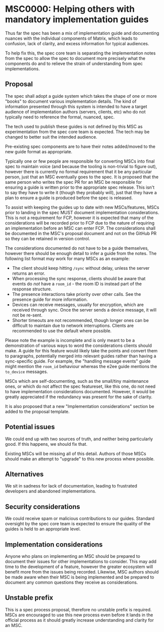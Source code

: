 # MSC0000: Helping others with mandatory implementation guides

Thus far the spec has been a mix of implementation guide and documenting nuances with the individual
components of Matrix, which leads to confusion, lack of clarity, and excess information for typical
audiences.

To help fix this, the spec core team is separating the implementation notes from the spec to allow
the spec to document more precisely what the components do and to relieve the strain of understanding
from spec implementations.

## Proposal

The spec shall adopt a guide system which takes the shape of one or more "books" to document various
implementation details. The kind of information presented through this system is intended to have a
target audience of implementation authors (servers, clients, etc) who do not typically need to reference
the formal, nuanced, spec.

The tech used to publish these guides is not defined by this MSC as experimentation from the spec
core team is expected. The tech may be changed to better suit the intended audience.

Pre-existing spec components are to have their notes added/moved to the new guide format as appropriate.

Typically one or few people are responsible for converting MSCs into final spec to maintain voice
(and because the tooling is non-trivial to figure out), however there is currently no formal requirement
that it be any particular person, just that an MSC eventually goes to the spec. It is proposed that
the same person who writes the spec PR for an MSC be responsible for ensuring a guide is written prior
to the appropriate spec release. This isn't to say they have to write it (though they probably will),
just that they have a plan to ensure a guide is produced before the spec is released.

To assist with keeping the guides up to date with new MSCs/features, MSCs prior to landing in the
spec MUST document implementation considerations. This is not a requirement for FCP, however it is
expected that many of the considerations will be recorded prior to FCP due to the nature of requiring
an implementation before an MSC can enter FCP. The considerations shall be documented in the MSC's
proposal document and not on the GitHub PR so they can be retained in version control.

The considerations documented do not have to be a guide themselves, however there should be enough
detail to infer a guide from the notes. The following list format may work for many MSCs as an
example:

* The client should keep hitting `/sync` without delay, unless the server returns an error.
* When processing the sync response, clients should be aware that events do *not* have a `room_id` -
  the room ID is instead part of the response structure.
* The presence interactions take priority over other calls. See the presence guide for more information.
* Devices can receive messages, usually for encryption, which are received through sync. Once the
  server sends a device message, it will not be re-sent.
* Shorter timeouts are not recommended, though longer ones can be difficult to maintain due to network
  interruptions. Clients are recommended to use the default where possible.

Please note the example is incomplete and is only meant to be a demonstration of various ways to word
the considerations clients should make. A guide for this feature would likely take the points and
convert them to paragraphs, potentially merged into relevant guides rather than having a sync-specific
guide. For example, the "handling message events" guide might mention the `room_id` behaviour whereas
the e2ee guide mentions the `to_device` messages.

MSCs which are self-documenting, such as the small/tiny maintenance ones, or which do not affect the
spec featureset, like this one, do not need to have implementation considerations documented. However,
it would be greatly appreciated if the redundancy was present for the sake of clarity.

It is also proposed that a new "Implementation considerations" section be added to the proposal template.

## Potential issues

We could end up with two sources of truth, and neither being particularly good. If this happens, we
should fix that.

Existing MSCs will be missing all of this detail. Authors of those MSCs should make an attempt to
"upgrade" to this new process where possible.

## Alternatives

We sit in sadness for lack of documentation, leading to frustrated developers and abandoned implementations.

## Security considerations

We could receive spam or malicious contributions to our guides. Standard oversight by the spec core team
is expected to ensure the quality of the guides is held to an appropriate level.

## Implementation considerations

Anyone who plans on implementing an MSC should be prepared to document their issues for other implementations
to consider. This may add time to the development of a feature, however the greater ecosystem will benefit
more from the issues being recorded. Likewise, MSC authors should be made aware when their MSC is being
implemented and be prepared to document any common questions they receive as considerations.

## Unstable prefix

This is a spec process proposal, therefore no unstable prefix is required. MSCs are encouraged to use
this new process even before it lands in the official process as it should greatly increase understanding
and clarity for an MSC.
